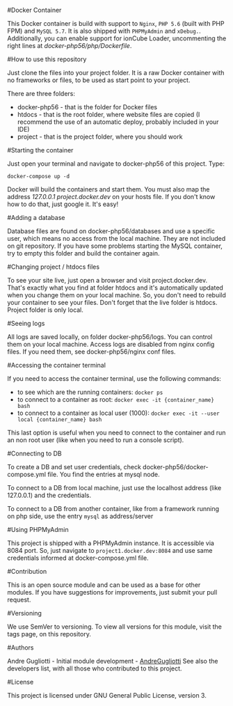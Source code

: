 #Docker Container

This Docker container is build with support to `Nginx`, `PHP 5.6` (built with PHP FPM) and `MySQL 5.7`. It is also shipped with `PHPMyAdmin` and `xDebug.`. Additionally, you can enable support for ionCube Loader, uncommenting the right lines at _docker-php56/php/Dockerfile_.

#How to use this repository

Just clone the files into your project folder. It is a raw Docker container with no frameworks or files, to be used as start point to your project.

There are three folders:

- docker-php56 - that is the folder for Docker files
- htdocs - that is the root folder, where website files are copied (I recommend the use of an automatic deploy, probably included in your IDE)
- project - that is the project folder, where you should work

#Starting the container

Just open your terminal and navigate to docker-php56 of this project. Type:

`docker-compose up -d`

Docker will build the containers and start them. You must also map the address _127.0.0.1 project.docker.dev_ on your hosts file. If you don't know how to do that, just google it. It's easy!

#Adding a database

Database files are found on docker-php56/databases and use a specific user, which means no access from the local machine. They are not included on git repository.
If you have some problems starting the MySQL container, try to empty this folder and build the container again.

#Changing project / htdocs files

To see your site live, just open a browser and visit project.docker.dev. That's exactly what you find at folder htdocs and it's automatically updated when you change them on your local machine. So, you don't need to rebuild your container to see your files.
Don't forget that the live folder is htdocs. Project folder is only local.

#Seeing logs

All logs are saved locally, on folder docker-php56/logs. You can control them on your local machine.
Access logs are disabled from nginx config files. If you need them, see docker-php56/nginx conf files.

#Accessing the container terminal

If you need to access the container terminal, use the following commands:

- to see which are the running containers: `docker ps`
- to connect to a container as root: `docker exec -it {container_name} bash`
- to connect to a container as local user (1000): `docker exec -it --user local {container_name} bash`

This last option is useful when you need to connect to the container and run an non root user (like when you need to run a console script).

#Connecting to DB

To create a DB and set user credentials, check docker-php56/docker-compose.yml file. You find the entries at mysql node.

To connect to a DB from local machine, just use the localhost address (like 127.0.0.1) and the credentials.

To connect to a DB from another container, like from a framework running on php side, use the entry `mysql` as address/server

#Using PHPMyAdmin

This project is shipped with a PHPMyAdmin instance. It is accessible via 8084 port. So, just navigate to `project1.docker.dev:8084` and use same credentials informed at docker-compose.yml file.

#Contribution

This is an open source module and can be used as a base for other modules. If you have suggestions for improvements, just submit your pull request.

#Versioning

We use SemVer to versioning. To view all versions for this module, visit the tags page, on this repository.

#Authors

Andre Gugliotti - Initial module development - [AndreGugliotti](https://github.com/AndreGugliotti)
See also the developers list, with all those who contributed to this project.

#License

This project is licensed under GNU General Public License, version 3.